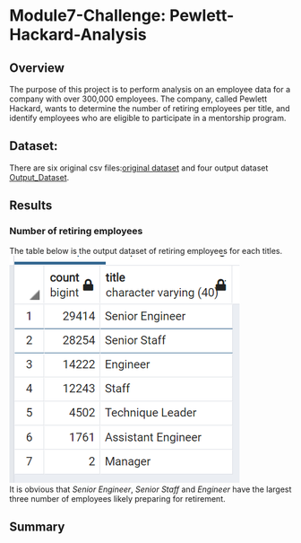 # Module7-Challenge: Pewlett-Hackard-Analysis

## Overview
The purpose of this project is to perform analysis on an employee data for a company with over 300,000 employees. The company, called Pewlett Hackard, wants to determine the number of retiring employees per title, and identify employees who are eligible to participate in a mentorship program.

## Dataset:
There are six original csv files:[original dataset](https://github.com/cffhr99/Module7-Challenge/tree/main/data) and four output dataset [Output_Dataset](https://github.com/cffhr99/Module7-Challenge/tree/main/csv).
## Results

### Number of retiring employees
The table below is the output dataset of retiring employees for each titles.
![retiring_title](https://github.com/cffhr99/Module7-Challenge/blob/main/image/retiring_title.PNG?raw=true)  
It is obvious that *Senior Engineer*, *Senior Staff* and *Engineer*  have the largest three number of employees likely preparing for retirement.


## Summary

